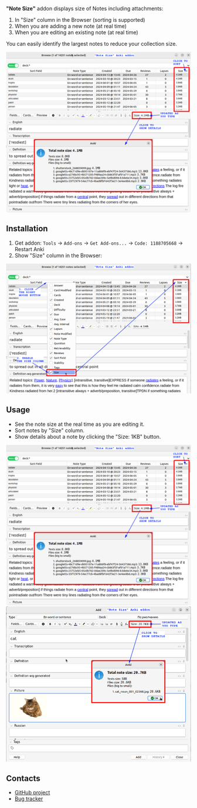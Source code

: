 **"Note Size"** addon displays size of Notes including attachments:

1. In "Size" column in the Browser (sorting is supported)
2. When you are adding a new note (at real time)
3. When you are editing an existing note (at real time)

You can easily identify the largest notes to reduce your collection size.

![](https://raw.githubusercontent.com/Aleks-Ya/note-size-anki-addon/main/description/edit_note.png)

## Installation

1. Get addon: `Tools` -> `Add-ons` -> `Get Add-ons...` -> `Code: 1188705668` -> Restart Anki
2. Show "Size" column in the Browser:

![](https://raw.githubusercontent.com/Aleks-Ya/note-size-anki-addon/main/description/install.png)

## Usage

- See the note size at the real time as you are editing it.
- Sort notes by "Size" column.
- Show details about a note by clicking the "Size: 1KB" button.

![](https://raw.githubusercontent.com/Aleks-Ya/note-size-anki-addon/main/description/edit_note.png)
![](https://raw.githubusercontent.com/Aleks-Ya/note-size-anki-addon/main/description/add_note.png)

## Contacts

- [GitHub project](https://github.com/Aleks-Ya/note-size-anki-addon)
- [Bug tracker](https://github.com/Aleks-Ya/note-size-anki-addon/issues)
